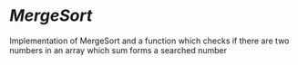 # *MergeSort*
Implementation of MergeSort and a function which checks if there are two numbers in an array which sum forms a searched number
